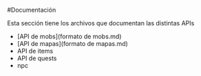 #Documentación

Esta sección tiene los archivos que documentan las distintas APIs

* [API de mobs](formato de mobs.md)
* [API de mapas](formato de mapas.md)
* API de items
* API de quests
* npc
